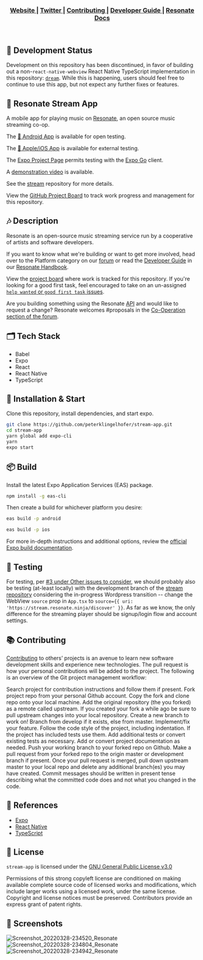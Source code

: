 <div align="center">
  <h3>
    <a href="https://resonate.is">
      Website
    </a>
    <span> | </span>
    <a href="https://www.twitter.com/resonatecoop/">
      Twitter
    </a>
    <span> | </span>
    <a href="https://github.com/resonatecoop/stream2own/blob/master/CONTRIBUTING.md">
      Contributing
    </a>
    <span> | </span>
    <a href="https://community.resonate.is/t/dev-volunteers-needed-to-build-the-resonate-ecosystem/2262">
      Developer Guide
    </a>
    <span> | </span>
    <a href="https://docs.resonate.coop">
      Resonate Docs
    </a>
  </h3>
</div>
<br />

## 🚧 Development Status
Development on this repository has been discontinued, in favor of building out a non-`react-native-webview` React Native TypeScript implementation in this repository: [`dream`](https://github.com/resonatecoop/dream). While this is happening, users should feel free to continue to use this app, but not expect any further fixes or features.

## 🎵 Resonate Stream App

A mobile app for playing music on [Resonate](https://stream.resonate.coop/), an open source music streaming co-op.

The [🤖 Android App](https://play.google.com/store/apps/details?id=com.resonate.streamapp) is available for open testing.

The [🍎 Apple/iOS App](https://testflight.apple.com/join/WJZ5EHqf) is available for external testing.

The [Expo Project Page](https://expo.dev/@peterklingelhofer/stream-app?serviceType=classic&distribution=expo-go) permits testing with the [Expo Go](https://expo.dev/client) client.

A [demonstration video](https://www.dropbox.com/s/yfpaw0v7lu2x9af/Simulator%20Screen%20Recording%20-%20iPhone%208%20-%202022-02-17%20at%2018.58.26.mp4?dl=0) is available.

See the [stream](https://github.com/resonatecoop/stream) repository for more details.

View the [GitHub Project Board](https://github.com/peterklingelhofer/stream-app/projects/1) to track work progress and management for this repository.

## 🎶 Description

Resonate is an open-source music streaming service run by a cooperative of artists and software developers.

If you want to know what we're building or want to get more involved, head over to the Platform category on our [forum](https://community.resonate.is/c/platform/l/latest?board=default) or read the [Developer Guide](https://community.resonate.is/docs?topic=2262) in our [Resonate Handbook](https://community.resonate.is/docs).

View the [project board](https://github.com/peterklingelhofer/stream-app/projects/1) where work is tracked for this repository. If you're looking for a good first task, feel encouraged to take on an un-assigned [`help wanted` or `good first task` issues](https://github.com/resonatecoop/stream/issues).

Are you building something using the Resonate [API](#api) and would like to request a change? Resonate welcomes #proposals in the [Co-Operation section of the forum](https://community.resonate.is/c/66).


## 🗂 Tech Stack

- Babel
- Expo
- React
- React Native
- TypeScript


## 🔧 Installation & Start

Clone this repository, install dependencies, and start expo.

```sh
git clone https://github.com/peterklingelhofer/stream-app.git
cd stream-app
yarn global add expo-cli
yarn
expo start
```

## 📦 Build
Install the latest Expo Application Services (EAS) package.

```sh
npm install -g eas-cli
```

Then create a build for whichever platform you desire:
```sh
eas build -p android
```
```sh
eas build -p ios
```

For more in-depth instructions and additional options, review the [official Expo build documentation](https://docs.expo.dev/build/introduction/).

## 🧪 Testing
For testing, per [#3 under Other issues to consider](https://github.com/resonatecoop/stream/issues/171), we should probably also be testing (at-least locally) with the development branch of the [stream repository](https://github.com/resonatecoop/stream) considering the in-progress Wordpress transition -- change the WebView `source` prop in `App.tsx` to `source={{ uri: 'https://stream.resonate.ninja/discover' }}`. As far as we know, the only difference for the streaming player should be signup/login flow and account settings.


## 📚 Contributing

<a href="https://github.com/resonatecoop/stream2own/blob/master/CONTRIBUTING.md">Contributing</a> to others’ projects is an avenue to learn new software development skills and experience new technologies. The pull request is how your personal contributions will be added to the project. The following is an overview of the Git project management workflow:

Search project for contribution instructions and follow them if present.
Fork project repo from your personal Github account.
Copy the fork and clone repo onto your local machine.
Add the original repository (the you forked) as a remote called upstream.
If you created your fork a while ago be sure to pull upstream changes into your local repository.
Create a new branch to work on! Branch from develop if it exists, else from master.
Implement/fix your feature.
Follow the code style of the project, including indentation.
If the project has included tests use them.
Add additional tests or convert existing tests as necessary.
Add or convert project documentation as needed.
Push your working branch to your forked repo on Github.
Make a pull request from your forked repo to the origin master or development branch if present.
Once your pull request is merged, pull down upstream master to your local repo and delete any additional branch(es) you may have created.
Commit messages should be written in present tense describing what the committed code does and not what you changed in the code.


## 📖 References

- [Expo](https://expo.dev/)
- [React Native](https://reactnative.dev/)
- [TypeScript](https://typescriptlang.org/')


## 📑 License

`stream-app` is licensed under the
[GNU General Public License v3.0](https://github.com/peterklingelhofer/stream-app/blob/master/LICENSE)

Permissions of this strong copyleft license are conditioned on making available complete source code of licensed works and modifications, which include larger works using a licensed work, under the same license. Copyright and license notices must be preserved. Contributors provide an express grant of patent rights.


## 📸 Screenshots
![Screenshot_20220328-234520_Resonate](https://user-images.githubusercontent.com/60944077/167742491-00e0ac80-3fc7-4b6d-a564-d4bd03c146da.jpg)
![Screenshot_20220328-234804_Resonate](https://user-images.githubusercontent.com/60944077/167742511-087af2d5-af71-45a3-96ef-e1d5d7e2034a.png)
![Screenshot_20220328-234942_Resonate](https://user-images.githubusercontent.com/60944077/167742534-13c8d18b-7923-439d-8b61-abd7ea53896e.jpg)
